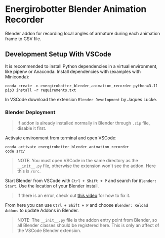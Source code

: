 # Energirobotter Blender Animation Recorder

Blender addon for recording local angles of armature during each animation frame to CSV file.


## Development Setup With VSCode

It is recommended to install Python dependencies in a virtual environment, like pipenv or Anaconda. Install dependencies with (examples with Miniconda):
```
conda create -n energirobotter_blender_animation_recorder python=3.11
pip3 install -r requirements.txt
```

In VSCode download the extension `Blender Development` by Jaques Lucke. 

### Blender Deployment

> If addon is already installed normally in Blender through `.zip` file, disable it first.

Activate environment from terminal and open VSCode:
```
conda activate energirobotter_blender_animation_recorder
code src/
```
> NOTE: You must open VSCode in the same directory as the `__init__.py` file, otherwise the extension won't see the addon. Here this is `/src`.

Start Blender  from VSCode with `Ctrl + Shift + P` and search for `Blender: Start`. Use the location of your Blender install. 
> If there is an error, check out [this video](https://youtu.be/YUytEtaVrrc?t=469) for how to fix it.

From here you can use `Ctrl + Shift + P` and choose `Blender: Reload Addons` to update Addons in Blender.

> NOTE: The `__init__.py` file is the addon entry point from Blender, so all Blender classes should be registered here. This is only an affect of the VSCode Blender extension.
